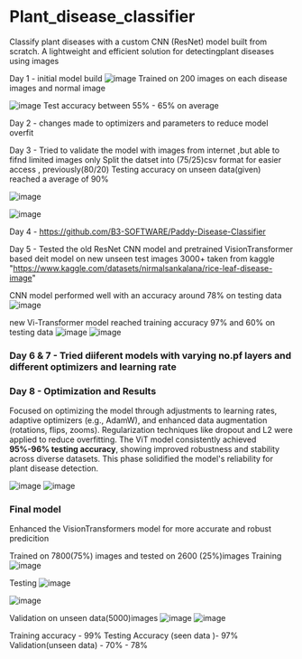 # Plant_disease_classifier
Classify plant diseases with a custom CNN (ResNet) model built from scratch. A lightweight and efficient solution for detectingplant diseases using images

Day 1 - initial model build
![image](https://github.com/user-attachments/assets/9307abe4-7a72-4de8-964f-b562f90a4fc3)
Trained on 200 images on each disease images and normal image

![image](https://github.com/user-attachments/assets/1560805e-4778-4358-a224-eb815a4c8baf)
Test accuracy between 55% - 65% on average

Day 2 - changes made to optimizers and parameters to reduce model overfit

Day 3 - Tried to validate the model with images from internet ,but able to fifnd limited images only
  Split the datset into (75/25)csv format for easier access , previously(80/20)
  Testing accuracy on unseen data(given) reached a average of 90%
  
  ![image](https://github.com/user-attachments/assets/3c9c214e-9d32-4f7f-a4bf-b776329601ce)

  ![image](https://github.com/user-attachments/assets/1f16d1b2-a2c9-4b18-9b85-f91d43077fb4)

 
Day 4 - https://github.com/B3-SOFTWARE/Paddy-Disease-Classifier

Day 5 - Tested the old ResNet CNN model and pretrained VisionTransformer based deit model on  new unseen test images 3000+ taken from kaggle "https://www.kaggle.com/datasets/nirmalsankalana/rice-leaf-disease-image"


CNN model performed well with an accuracy around 78% on testing data
![image](https://github.com/user-attachments/assets/343cdef0-76b5-49ea-800f-fcab4030e31b)

new Vi-Transformer model reached training accuracy 97% and 60% on testing data
![image](https://github.com/user-attachments/assets/b2b585dd-a2bd-4c0c-8d71-f2b7e8d6c011)
![image](https://github.com/user-attachments/assets/e23eafb5-d1a0-4f5e-9804-1d29b92eaa46)

### Day 6 & 7 - Tried diiferent models with varying no.pf layers and different optimizers and learning rate

### Day 8 - Optimization and Results
  Focused on optimizing the model through adjustments to learning rates, adaptive optimizers (e.g., AdamW), and enhanced data augmentation (rotations, flips, zooms). Regularization techniques like dropout and L2 were applied to reduce overfitting. The ViT model consistently achieved **95%-96% testing accuracy**, showing improved robustness and stability across diverse datasets. This phase solidified the model's reliability for plant disease detection.
  
![image](https://github.com/user-attachments/assets/65feaa04-115c-44f8-bcb2-608fc17c74b7)
![image](https://github.com/user-attachments/assets/dd50cbff-4e88-4561-80ca-f886ebd8d2f3)

### Final model 
Enhanced the VisionTransformers model for more accurate and robust predicition

Trained on 7800(75%) images and tested on 2600 (25%)images
Training
![image](https://github.com/user-attachments/assets/229cdb5b-d0da-46b0-8af4-8b90129ed737)

Testing
![image](https://github.com/user-attachments/assets/17a8dd96-0ee3-4f46-bc3f-05ca02350ce9)

![image](https://github.com/user-attachments/assets/d24ee38d-3afb-46a0-be56-c0c9b1e91073)

Validation on unseen data(5000)images
![image](https://github.com/user-attachments/assets/bf676c12-8e0c-4151-a8af-7a3ce10d2849)
![image](https://github.com/user-attachments/assets/26818c18-ca33-470c-8898-9b7d5f3432c7)



Training accuracy - 99%
Testing Accuracy (seen data )- 97%
Validation(unseen data) - 70% - 78%









